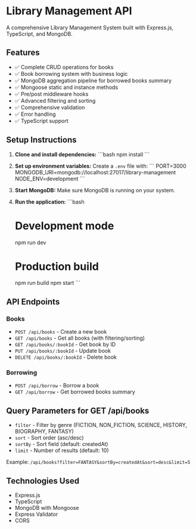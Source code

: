 # Library Management API

A comprehensive Library Management System built with Express.js, TypeScript, and MongoDB.

## Features

- ✅ Complete CRUD operations for books
- ✅ Book borrowing system with business logic
- ✅ MongoDB aggregation pipeline for borrowed books summary
- ✅ Mongoose static and instance methods
- ✅ Pre/post middleware hooks
- ✅ Advanced filtering and sorting
- ✅ Comprehensive validation
- ✅ Error handling
- ✅ TypeScript support

## Setup Instructions

1. **Clone and install dependencies:**
   \`\`\`bash
   npm install
   \`\`\`

2. **Set up environment variables:**
   Create a `.env` file with:
   \`\`\`
   PORT=3000
   MONGODB_URI=mongodb://localhost:27017/library-management
   NODE_ENV=development
   \`\`\`

3. **Start MongoDB:**
   Make sure MongoDB is running on your system.

4. **Run the application:**
   \`\`\`bash
   # Development mode
   npm run dev
   
   # Production build
   npm run build
   npm start
   \`\`\`

## API Endpoints

### Books
- `POST /api/books` - Create a new book
- `GET /api/books` - Get all books (with filtering/sorting)
- `GET /api/books/:bookId` - Get book by ID
- `PUT /api/books/:bookId` - Update book
- `DELETE /api/books/:bookId` - Delete book

### Borrowing
- `POST /api/borrow` - Borrow a book
- `GET /api/borrow` - Get borrowed books summary

## Query Parameters for GET /api/books

- `filter` - Filter by genre (FICTION, NON_FICTION, SCIENCE, HISTORY, BIOGRAPHY, FANTASY)
- `sort` - Sort order (asc/desc)
- `sortBy` - Sort field (default: createdAt)
- `limit` - Number of results (default: 10)

Example: `/api/books?filter=FANTASY&sortBy=createdAt&sort=desc&limit=5`

## Technologies Used

- Express.js
- TypeScript
- MongoDB with Mongoose
- Express Validator
- CORS
